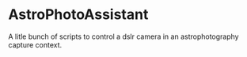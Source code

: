 # AstroPhotoAssistant

A litle bunch of scripts to control a dslr camera in an astrophotography capture context.
